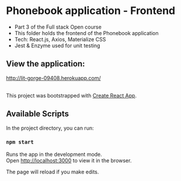 # Phonebook application - Frontend  

- Part 3 of the Full stack Open course 
- This folder holds the frontend of the Phonebook application  
- Tech: React.js, Axios, Materialize CSS  
- Jest & Enzyme used for unit testing

## View the application: 
http://lit-gorge-09408.herokuapp.com/
<br>
<br>

This project was bootstrapped with [Create React App](https://github.com/facebook/create-react-app).

## Available Scripts

In the project directory, you can run:

### `npm start`

Runs the app in the development mode.<br>
Open [http://localhost:3000](http://localhost:3000) to view it in the browser.

The page will reload if you make edits.<br>
